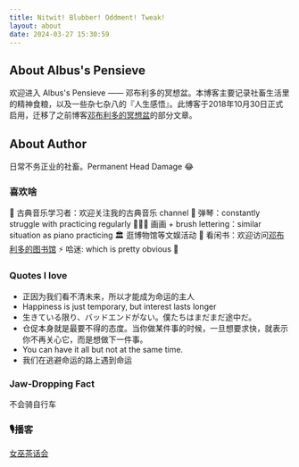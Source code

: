 ```yaml
---
title: Nitwit! Blubber! Oddment! Tweak!
layout: about
date: 2024-03-27 15:30:59
---
```

## About Albus's Pensieve
欢迎进入 Albus's Pensieve —— 邓布利多的冥想盆。本博客主要记录社畜生活里的精神食粮，以及一些杂七杂八的『人生感悟』。此博客于2018年10月30日正式启用，迁移了之前博客[邓布利多的冥想盆](http://albus1993.lofter.com/)的部分文章。

## About Author
日常不务正业的社畜。Permanent Head Damage 😂

### 喜欢啥
🎻 古典音乐学习者：欢迎关注我的古典音乐 channel
🎹 弹琴：constantly struggle with practicing regularly
🧑🏻‍🎨 画画 + brush lettering：similar situation as piano practicing
🏛 逛博物馆等文娱活动
📖 看闲书：欢迎访问[邓布利多的图书馆](https://dumbledorepensieve.notion.site/056b0a7375d545f48e04eb00ec23f3e4?v=f2e442cc450746c7995dd85b7553555e&pvs=4)
⚡️ 哈迷: which is pretty obvious 🤣


### Quotes I love
- 正因为我们看不清未来，所以才能成为命运的主人
- Happiness is just temporary, but interest lasts longer
- 生きている限り、バッドエンドがない。僕たちはまだまだ途中だ。
- 仓促本身就是最要不得的态度。当你做某件事的时候，一旦想要求快，就表示你不再关心它，而是想做下一件事。
- You can have it all but not at the same time.
- 我们在逃避命运的路上遇到命运

### Jaw-Dropping Fact
不会骑自行车

### 🎙️播客
[女巫茶话会](https://covencoffeehour.github.io)



